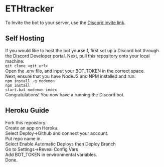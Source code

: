 # ETHtracker

To Invite the bot to your server, use the [Discord invite link](https://discord.com/api/oauth2/authorize?client_id=986475568386154527&permissions=2048&scope=bot).

## Self Hosting
 If you would like to host the bot yourself, first set up a Discord bot through the Discord Developer portal. Next, pull this repository onto your local machine:<br />
 `git clone <git_url>`
 <br>
 Open the .env file, and input your BOT_TOKEN in the correct space.
 <br />
 Next, ensure that you have NodeJS and NPM installed and run:
 <br />
 `npm install -g nodemon`
 <br />
 `npm install`
 <br />
 `start.bat nodemon index`
 <br />
 Congratulations! You now have a running the Discord bot.


## Heroku Guide

Fork this repoistory.<br />
Create an app on Heroku.<br />
Select Deploy->Github and connect your account.<br />
Put repo name in.<br />
Select Enable Automatic Deploys then Deploy Branch<br />
Go to Settings->Reveal Config Vars<br />
Add BOT_TOKEN in environmental variables.<br />
Done.



